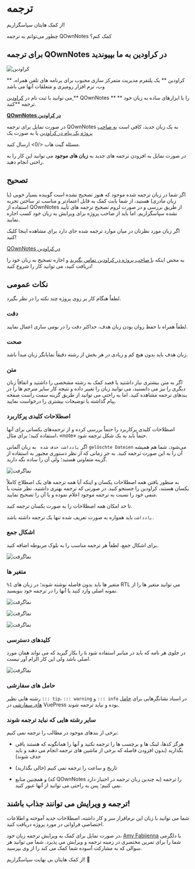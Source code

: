 # ترجمه

از کمک هایتان سپاسگزاریم!

چطور می‌توانم به ترجمه QOwnNotes کمک کنم؟

## برای ترجمه QOwnNotes در کراودین به ما بپیوندید

![کراودین](/img/crowdin.png)

** کراودین ** یک پلتفرم مدیریت متمرکز سازی محبوب برای برنامه های تلفن همراه، وب، نرم افزار رومیزی و متعلقات آنها می باشد

می توانید با ثبت نام در [ کراودین ](https://crowdin.com/project/qownnotes/invite) ** QOwnNotes ** را با ابزارهای ساده به زبان خود ** ترجمه **کنید.

**[QOwnNotes در کراودین](https://crowdin.com/project/qownnotes/invite)**

در صورت تمایل برای ترجمه QOwnNotes به یک زبان جدید، کافی است [به صاحب پروژه یک پیام در کراودین](https://crowdin.com/profile/pbek) یا به صورت یک

 مسئله گیت هاب </0> ارسال کنید.</p> 

در صورت تمایل به افزودن ترجمه های جدید به **زبان های موجود** می توانید این کار را به راحتی انجام دهید.



## تصحیح

اگر شما در زبان ترجمه شده موجود که هنوز تصحیح نشده است گوینده بسیار خوبی (یا زبان مادری) هستید، از شما بابت کمک به قابل اعتمادتر و مناسب تر ساختن تجربه استفاده از QOwnNotes از طریق بررسی و در صورت لزوم تصحیح ترجمه های تأیید نشده سپاسگزاریم. اما باید از صاحب پروژه برای ویرایش به زبان خود کسب اجازه نمایید.

اگر زبان مورد نظرتان در میان موارد ترجمه شده جای دارد برای مشاهده اینجا کلیک کنید! 

[QOwnNotes در کراودین](https://translate.qownnotes.org/)

به محض اینکه [با صاحب پروژه در کراودین تماس بگیرید](https://crowdin.com/profile/pbek) و اجازه تصحیح به زبان خود را دریافت کنید، می توانید کار را شروع کنید!



## نکات عمومی

لطفاً هنگام کار بر روی پروژه چند نکته را در نظر بگیرد.



### دقت

لطفاً همراه با حفظ روان بودن زبان هدف، حداکثر دقت را در بومی سازی اعمال نمایید.



### صحت

زبان هدف باید بدون هیچ کم و زیادی در هر بخش از رشته دقیقاً نمایانگر زبان مبدأ باشد.



### متن

اگر به متن بیشتری نیاز داشتید یا قصد کمک به رشته مشخصی را داشتید و اتفاقاً زبان دیگری را نیز می دانستید، می توانید زبان را تغییر داده و نتیجه کار سایر مترجم ها را در بندهای ترجمه مشاهده کنید. اما به راحتی می توانید از طریق گزینه سمت راست صفحه پیام گذاشته یا توضیحات بیشتری را درخواست نمایید. 



### اصطلاحات کلیدی پرکاربرد

اصطلاحات کلیدی پرکاربرد را حتماً بررسی کرده و از ترجمه‌های یکسانی برای آنها استفاده کنید؛ برای مثال، «note» حتماً باید به یک شکل ترجمه شود. 

اگر `
یادداشت حذف شده 
` به زبان آلمانی `
gelöschte Dateien
` می‌شود، شما هم همیشه آن را به این صورت ترجمه کنید. به جز زمانی که از نظر دستوری مجبور به استفاده از گزینه متفاوتی هستید؛ ولی آن را ساده نگه دارید.

![نماگرفت](/img/crowdin/screenshot-7.png)

به منظور یافتن همه اصطلاحات یکسان و اینکه آیا همه ترجمه های یک اصطلاح کاملاً یکسان هستند، کراودین را جستجو کنید. در صورتی که ترجمه بهتری داشتید، نظر مثبت یا منفی خود را نسبت به ترجمه موجود اعلام نموده و یا آن را تصحیح نمایید.

تا حد امکان همه اصطلاحات را به صورت یکسان ترجمه کنید.

`
یادداشت
` باید همواره به صورت تعریف شده تنها یک ترجمه داشته باشد.



### اشکال جمع

برای اشکال جمع، لطفاً هر ترجمه مناسب را به بلوک مربوطه اضافه کنید.

![نماگرفت](/img/crowdin/screenshot-4.png)



### متغیر ها

`%1` متغیر ها باید بدون فاصله نوشته شوند؛ در زبان های RTL می توانید متغیر ها را از نمونه اصلی وارد کنید یا آنها را در ترجمه خود بنویسید.    

![نماگرفت](/img/crowdin/screenshot-1.png)

![نماگرفت](/img/crowdin/screenshot-5.png)

![نماگرفت](/img/crowdin/screenshot-3.png)



### کلیدهای دسترسی

در جلوی هر نامه که باید در میانبر استفاده شود `&` را بکار گیرید که می تواند همان مورد اصلی باشد ولی این کار الزام آور نیست.

![نماگرفت](/img/crowdin/screenshot-4.png)



### حامل های سفارشی

رشته هایی نظیر  `::: tip`، `::: warning`  و `::: info` در اسناد نشانگرهایی برای [حامل های سفارشی](https://vuepress.vuejs.org/guide/markdown.html#custom-containers) در VuePress بوده و نباید ترجمه شوند.



### سایر رشته هایی که نباید ترجمه شوند

برخی از بندهای موجود در مطالب را ترجمه نمی کنیم:

- هرگز کدها، لینک ها و برچسب ها را ترجمه نکنید و آنها را همانگونه که هستند باقی بگذارید (بدون افزودن فاصله که برخی از ماشین های ترجمه انجام می دهند و باید حذف شوند)

- تاریخ و ساعت را ترجمه نمی کنیم (خالی بگذارید)

- و همچنین منابع (که QOwnNotes به چندین زبان ترجمه در اختبار دارد) را ترجمه نمی کنیم؛ پس به راحتی می توانید از آنها عبور کنید.



## ترجمه و ویرایش می توانند جذاب باشند!

شما می توانید با زبان این نرم‌افزار سر و کار داشته، اصطلاحات جدید آموخته و اطلاعات اختصاصی فراوانی در مورد پروژه دریافت کنید.

در صورت تمایل برای کمک به ویرایش ترجمه زبان خود، [Amy Fabijenna](https://crowdin.com/profile/rawfreeamy) با دلگرمی شما را برای تمرین مختصری در زمینه ترجمه و ویرایش می پذیرد. شما می توانید هر سوالی که به مشارکت آسوده شما کمک می کند را از وی بپرسید.

از کمک هایتان بی نهایت سپاسگزاریم! 🙂
